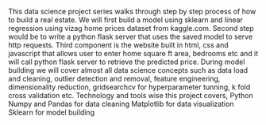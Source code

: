 This data science project series walks through step by step process of how to build a real estate. We will first build a model using sklearn and linear regression using vizag home prices dataset from kaggle.com. Second step would be to write a python flask server that uses the saved model to serve http requests. Third component is the website built in html, css and javascript that allows user to enter home square ft area, bedrooms etc and it will call python flask server to retrieve the predicted price. During model building we will cover almost all data science concepts such as data load and cleaning, outlier detection and removal, feature engineering, dimensionality reduction, gridsearchcv for hyperparameter tunning, k fold cross validation etc. Technology and tools wise this project covers,
Python
Numpy and Pandas for data cleaning
Matplotlib for data visualization
Sklearn for model building
